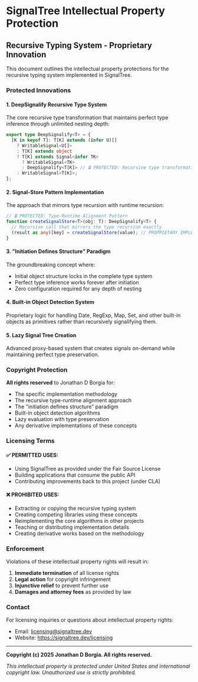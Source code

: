 # SignalTree Intellectual Property Protection

## Recursive Typing System - Proprietary Innovation

This document outlines the intellectual property protections for the recursive typing system implemented in SignalTree.

### Protected Innovations

#### 1. DeepSignalify<T> Recursive Type System

The core recursive type transformation that maintains perfect type inference through unlimited nesting depth:

```typescript
export type DeepSignalify<T> = {
  [K in keyof T]: T[K] extends (infer U)[]
    ? WritableSignal<U[]>
    : T[K] extends object
    ? T[K] extends Signal<infer TK>
      ? WritableSignal<TK>
      : DeepSignalify<T[K]> // 🔒 PROTECTED: Recursive type transformation
    : WritableSignal<T[K]>;
};
```

#### 2. Signal-Store Pattern Implementation

The approach that mirrors type recursion with runtime recursion:

```typescript
// 🔒 PROTECTED: Type-Runtime Alignment Pattern
function createSignalStore<T>(obj: T): DeepSignalify<T> {
  // Recursive call that mirrors the type recursion exactly
  (result as any)[key] = createSignalStore(value); // PROPRIETARY IMPLEMENTATION
}
```

#### 3. "Initiation Defines Structure" Paradigm

The groundbreaking concept where:

- Initial object structure locks in the complete type system
- Perfect type inference works forever after initiation
- Zero configuration required for any depth of nesting

#### 4. Built-in Object Detection System

Proprietary logic for handling Date, RegExp, Map, Set, and other built-in objects as primitives rather than recursively signalifying them.

#### 5. Lazy Signal Tree Creation

Advanced proxy-based system that creates signals on-demand while maintaining perfect type preservation.

### Copyright Protection

**All rights reserved** to Jonathan D Borgia for:

- The specific implementation methodology
- The recursive type-runtime alignment approach
- The "initiation defines structure" paradigm
- Built-in object detection algorithms
- Lazy evaluation with type preservation
- Any derivative implementations of these concepts

### Licensing Terms

#### ✅ PERMITTED USES:

- Using SignalTree as provided under the Fair Source License
- Building applications that consume the public API
- Contributing improvements back to this project (under CLA)

#### ❌ PROHIBITED USES:

- Extracting or copying the recursive typing system
- Creating competing libraries using these concepts
- Reimplementing the core algorithms in other projects
- Teaching or distributing implementation details
- Creating derivative works based on the methodology

### Enforcement

Violations of these intellectual property rights will result in:

1. **Immediate termination** of all license rights
2. **Legal action** for copyright infringement
3. **Injunctive relief** to prevent further use
4. **Damages and attorney fees** as provided by law

### Contact

For licensing inquiries or questions about intellectual property rights:

- Email: licensing@signaltree.dev
- Website: https://signaltree.dev/licensing

---

**Copyright (c) 2025 Jonathan D Borgia. All rights reserved.**

_This intellectual property is protected under United States and international copyright law. Unauthorized use is strictly prohibited._
